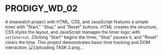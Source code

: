 # PRODIGY_WD_02
A stopwatch project with HTML, CSS, and JavaScript features a simple timer with "Start," "Stop," and "Reset" buttons. HTML creates the structure, CSS styles the layout, and JavaScript manages the timer logic with `setInterval`. Clicking "Start" begins the timer, "Stop" pauses it, and "Reset" clears the time. This project demonstrates basic time tracking and DOM interaction.
![Uploading TASK 2.png…]()
